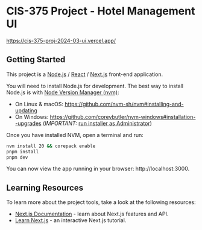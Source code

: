 # CIS-375 Project - Hotel Management UI

https://cis-375-proj-2024-03-ui.vercel.app/

## Getting Started

This project is a [Node.js](https://nodejs.org/en/about) / [React](https://react.dev/learn)
/ [Next.js](https://nextjs.org/docs) front-end application.

You will need to install Node.js for development. The best way to install Node.js
is with [Node Version Manager (nvm)](https://github.com/nvm-sh/nvm):

- On Linux & macOS: https://github.com/nvm-sh/nvm#installing-and-updating
- On Windows: https://github.com/coreybutler/nvm-windows#installation--upgrades
  (_IMPORTANT:_ [run installer as Administrator](https://stackoverflow.com/questions/50563188/access-denied-issue-with-nvm-in-windows-10))

Once you have installed NVM, open a terminal and run:

```bash
nvm install 20 && corepack enable
pnpm install
pnpm dev
```

You can now view the app running in your browser: http://localhost:3000.

## Learning Resources

To learn more about the project tools, take a look at the following resources:

- [Next.js Documentation](https://nextjs.org/docs) - learn about Next.js features and API.
- [Learn Next.js](https://nextjs.org/learn) - an interactive Next.js tutorial.
